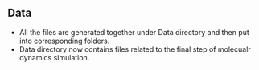 ## Data
- All the files are generated together under Data directory and then put into corresponding folders.
- Data directory now contains files related to the final step of molecualr dynamics simulation.